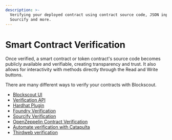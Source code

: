 ```yaml
---
description: >-
  Verifying your deployed contract using contract source code, JSON input,
  Sourcify and more.
---
```


# Smart Contract Verification

Once verified, a smart contract or token contract's source code becomes publicly available and verifiable, creating transparency and trust. It also allows for interactivity with methods directly through the Read and Write buttons.

There are many different ways to verify your contracts with Blockscout.

* [Blockscout UI](blockscout-ui.md)
* [Verification API](blockscout-smart-contract-verification-api.md)
* [Hardhat Plugin](hardhat-verification-plugin/)
* [Foundry Verification](foundry-verification.md)
* [Sourcify Verification](contracts-verification-via-sourcify.md)
* [OpenZeppelin Contract Verification](openzeppelin-contract-verification.md)
* [Automate verification with Catapulta](automate-verifications-catapulta.md)
* [Thirdweb verification](verification-via-thirdweb.md)
